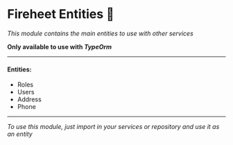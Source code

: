 # Fireheet Entities 			:memo:
*This module contains the main entities to use with other services*

**Only available to use with *TypeOrm***

---

#### Entities: 
* Roles
* Users
* Address
* Phone
  
---
*To use this module, just import in your services or repository and use it as an entity*

